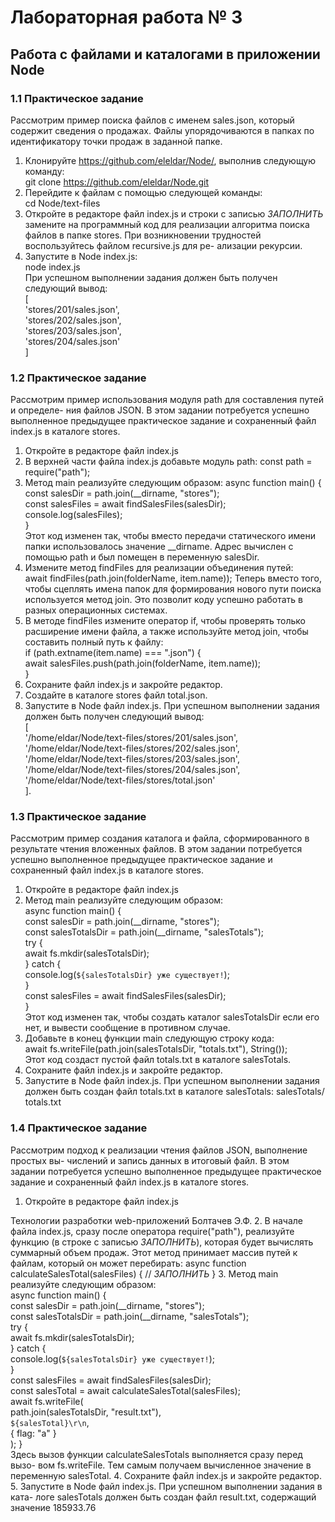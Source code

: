 # Лабораторная работа № 3
## Работа с файлами и каталогами в приложении Node

### 1.1 Практическое задание
Рассмотрим пример поиска файлов с именем sales.json, который содержит сведения о продажах. Файлы упорядочиваются в папках по идентификатору точки продаж в заданной папке.
1. Клонируйте https://github.com/eleldar/Node/, выполнив следующую команду:  
     git clone https://github.com/eleldar/Node.git
2. Перейдите к файлам с помощью следующей команды:  
     cd Node/text-files
3. Откройте в редакторе файл index.js и строки с записью *ЗАПОЛНИТЬ* замените на программный код для реализации алгоритма поиска файлов в папке stores.
При возникновении трудностей воспользуйтесь файлом recursive.js для ре- ализации рекурсии.
4. Запустите в Node index.js:  
     node index.js  
При успешном выполнении задания должен быть получен следующий вывод:  
[  
'stores/201/sales.json',  
'stores/202/sales.json',  
'stores/203/sales.json',  
'stores/204/sales.json'  
]

### 1.2 Практическое задание
Рассмотрим пример использования модуля path для составления путей и определе- ния файлов JSON. В этом задании потребуется успешно выполненное предыдущее практическое задание и сохраненный файл index.js в каталоге stores.
1. Откройте в редакторе файл index.js 
2. В верхней части файла index.js добавьте модуль path:
  const path = require("path");
3. Метод main реализуйте следующим образом:
  async function main() {  
    const salesDir = path.join(__dirname, "stores");  
    const salesFiles = await findSalesFiles(salesDir);  
    console.log(salesFiles);  
  }  
Этот код изменен так, чтобы вместо передачи статического имени папки использовалось значение __dirname. Адрес вычислен с помощью path и был помещен в переменную salesDir.
4. Измените метод findFiles для реализации объединения путей:  
  await findFiles(path.join(folderName, item.name));
Теперь вместо того, чтобы сцеплять имена папок для формирования нового пути поиска используется метод join. Это позволит коду успешно работать в разных операционных системах.
5. В методе findFiles измените оператор if, чтобы проверять только расширение имени файла, а также используйте метод join, чтобы составить полный путь к файлу:  
  if (path.extname(item.name) === ".json") {  
    await salesFiles.push(path.join(folderName, item.name));  
}  
6. Сохраните файл index.js и закройте редактор.
7. Создайте в каталоге stores файл total.json.
8. Запустите в Node файл index.js. При успешном выполнении задания должен быть получен следующий вывод:  
[  
'/home/eldar/Node/text-files/stores/201/sales.json',  
'/home/eldar/Node/text-files/stores/202/sales.json',  
'/home/eldar/Node/text-files/stores/203/sales.json',  
'/home/eldar/Node/text-files/stores/204/sales.json',  
'/home/eldar/Node/text-files/stores/total.json'  
]. 

### 1.3 Практическое задание
Рассмотрим пример создания каталога и файла, сформированного в результате чтения вложенных файлов.
В этом задании потребуется успешно выполненное предыдущее практическое задание и сохраненный файл index.js в каталоге stores.
1. Откройте в редакторе файл index.js
2. Метод main реализуйте следующим образом:  
     async function main() {  
       const salesDir = path.join(__dirname, "stores");  
       const salesTotalsDir = path.join(__dirname, "salesTotals");  
       try {  
         await fs.mkdir(salesTotalsDir);  
       } catch {  
         console.log(`${salesTotalsDir} уже существует!`);  
}  
       const salesFiles = await findSalesFiles(salesDir);  
     }  
Этот код изменен так, чтобы создать каталог salesTotalsDir если его нет, и вывести сообщение в противном случае.
3. Добавьте в конец функции main следующую строку кода:  
     await fs.writeFile(path.join(salesTotalsDir, "totals.txt"), String());  
Этот код создаст пустой файл totals.txt в каталоге salesTotals.  
4. Сохраните файл index.js и закройте редактор.
5. Запустите в Node файл index.js. При успешном выполнении задания должен быть создан файл totals.txt в каталоге salesTotals:
     salesTotals/
      totals.txt
### 1.4 Практическое задание
Рассмотрим подход к реализации чтения файлов JSON, выполнение простых вы- числений и запись данных в итоговый файл.
В этом задании потребуется успешно выполненное предыдущее практическое задание и сохраненный файл index.js в каталоге stores.
1. Откройте в редакторе файл index.js

Технологии разработки web-приложений Болтачев Э.Ф.
 2. В начале файла index.js, сразу после оператора require("path"), реализуйте функцию (в строке с записью *ЗАПОЛНИТЬ*), которая будет вычислять суммарный объем продаж. Этот метод принимает массив путей к файлам, который он может перебирать:
async function calculateSalesTotal(salesFiles) { // *ЗАПОЛНИТЬ*
}
3. Метод main реализуйте следующим образом:  
  async function main() {  
    const salesDir = path.join(__dirname, "stores");  
    const salesTotalsDir = path.join(__dirname, "salesTotals");  
    try {  
      await fs.mkdir(salesTotalsDir);  
    } catch {  
      console.log(`${salesTotalsDir} уже существует!`);  
    }  
    const salesFiles = await findSalesFiles(salesDir);  
    const salesTotal = await calculateSalesTotal(salesFiles);  
    await fs.writeFile(  
      path.join(salesTotalsDir, "result.txt"),  
      `${salesTotal}\r\n`,  
      { flag: "a" }  
); }  
Здесь вызов функции calculateSalesTotals выполняется сразу перед вызо- вом fs.writeFile. Тем самым получаем вычисленное значение в переменную salesTotal.
4. Сохраните файл index.js и закройте редактор.
5. Запустите в Node файл index.js. При успешном выполнении задания в ката- логе salesTotals должен быть создан файл result.txt, содержащий значение 185933.76
